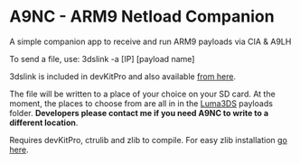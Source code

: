 # A9NC - ARM9 Netload Companion
A simple companion app to receive and run ARM9 payloads via CIA & A9LH

To send a file, use:
3dslink -a [IP] [payload name]

3dslink is included in devKitPro and also available [from here](http://davejmurphy.com/3dslink/).

The file will be written to a place of your choice on your SD card. At the moment, the places to choose from are all in in the [Luma3DS](https://github.com/AuroraWright/Luma3DS) payloads folder. __Developers please contact me if you need A9NC to write to a different location__. 

Requires devKitPro, ctrulib and zlib to compile. For easy zlib installation [go here](https://github.com/devkitPro/3ds_portlibs).
